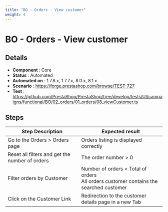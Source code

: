 ```yaml
---
title: "BO - Orders - View customer"
weight: 4
---
```


# BO - Orders - View customer
## Details
* **Component** : Core
* **Status** : Automated
* **Automated on** : 1.7.8.x, 1.7.7.x, 8.0.x, 8.1.x
* **Scenario** : https://forge.prestashop.com/browse/TEST-727
* **Test** : https://github.com/PrestaShop/PrestaShop/tree/develop/tests/UI/campaigns/functional/BO/02_orders/01_orders/08_viewCustomer.ts

## Steps
| Step Description | Expected result |
| ----- | ----- |
| Go to the Orders > Orders page | Orders listing is displayed correctly |
| Reset all filters and get the number of orders | The order number > 0 |
| Filter orders by Customer | Number of orders < Total of orders<br>All orders customer contains the searched customer |
| Click on the Customer Link | Redirection to the customer details page in a new Tab |
